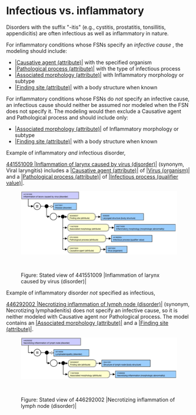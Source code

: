 # Infectious vs. inflammatory

Disorders with the suffix "-itis" (e.g., cystitis, prostatitis, tonsillitis, appendicitis) are often infectious as well as inflammatory in nature.

For inflammatory conditions whose FSNs specify an _infective_ _cause_ , the modeling should include:

* [|Causative agent (attribute)|](http://snomed.org/-fictid) with the specified organism
* [|Pathological process (attribute)|](http://snomed.org/-fictid) with the type of infectious process
* [|Associated morphology (attribute)|](http://snomed.org/-fictid) with Inflammatory morphology or subtype
* [|Finding site (attribute)|](http://snomed.org/-fictid) with a body structure when known

For inflammatory conditions whose FSNs do _not_ specify an infective cause, an infectious cause should neither be assumed nor modeled when the FSN does not specify it. The modeling would then exclude a Causative agent and Pathological process and should include only:

* [|Associated morphology (attribute)|](http://snomed.org/-fictid) of Inflammatory morphology or subtype
* [|Finding site (attribute)|](http://snomed.org/-fictid) with a body structure when known

Example of inflammatory _and_ infectious disorder,

[441551009 |Inflammation of larynx caused by virus (disorder)|](http://snomed.info/id/441551009) (synonym, Viral laryngitis) includes a [|Causative agent (attribute)|](http://snomed.org/-fictid) of [|Virus (organism)|](http://snomed.org/-fictid) and a [|Pathological process (attribute)|](http://snomed.org/-fictid) of [|Infectious process (qualifier value)|](http://snomed.org/-fictid).

<figure><img src="../../../../../../.gitbook/assets/image (2).png" alt=""><figcaption></figcaption></figure>

<figure><img src="../../../../../../authoring/clinical-finding-and-disorder/images/174690497.png" alt=""><figcaption><p>Figure: Stated view of 441551009 |Inflammation of larynx caused by virus (disorder)|</p></figcaption></figure>

Example of inflammatory disorder _not_ specified as infectious,

[446292002 |Necrotizing inflammation of lymph node (disorder)|](http://snomed.info/id/446292002) (synonym, Necrotizing lymphadenitis) does not specify an infective cause, so it is neither modeled with Causative agent nor Pathological process. The model contains an [|Associated morphology (attribute)|](http://snomed.org/-fictid) and a [|Finding site (attribute)|](http://snomed.org/-fictid).

<figure><img src="../../../../../../.gitbook/assets/image (1) (1) (1).png" alt=""><figcaption></figcaption></figure>

<figure><img src="../../../../../../authoring/clinical-finding-and-disorder/images/174690496.png" alt=""><figcaption><p>Figure: Stated view of 446292002 |Necrotizing inflammation of lymph node (disorder)|</p></figcaption></figure>

